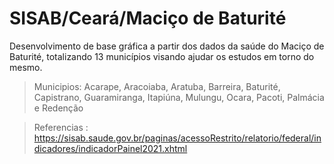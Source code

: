 # SISAB/Ceará/Maciço de Baturité 
Desenvolvimento de base gráfica a partir dos dados da saúde do Maciço de Baturité, totalizando 13 municípios visando ajudar os estudos em torno do mesmo.
> Municipios: 
  > Acarape, Aracoiaba, Aratuba, Barreira, Baturité, Capistrano, Guaramiranga, Itapiúna, Mulungu, Ocara, Pacoti, Palmácia e Redenção


> Referencias : 
  > https://sisab.saude.gov.br/paginas/acessoRestrito/relatorio/federal/indicadores/indicadorPainel2021.xhtml
